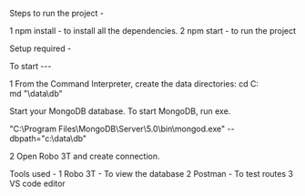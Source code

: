 Steps to run the project - 

1 npm install - to install all the dependencies.
2 npm start - to run the project

Setup required - 

To start ---

1 From the Command Interpreter, create the data directories:
cd C:\
md "\data\db"

Start your MongoDB database.
To start MongoDB, run exe.

"C:\Program Files\MongoDB\Server\5.0\bin\mongod.exe" --dbpath="c:\data\db"

2 Open Robo 3T and create connection.


Tools used -
1 Robo 3T - To view the database
2 Postman - To test routes
3 VS code editor 
